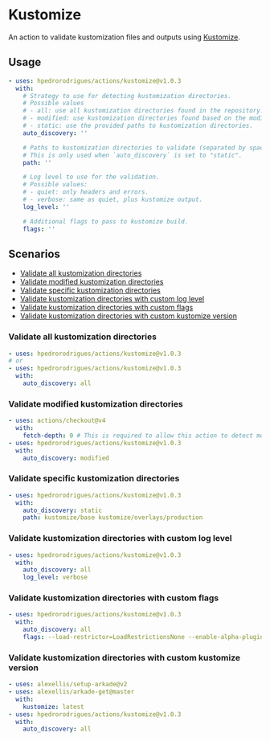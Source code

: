 # Kustomize

An action to validate kustomization files and outputs using [Kustomize].

## Usage

```yaml
- uses: hpedrorodrigues/actions/kustomize@v1.0.3
  with:
    # Strategy to use for detecting kustomization directories.
    # Possible values
    # - all: use all kustomization directories found in the repository. [default]
    # - modified: use kustomization directories found based on the modified files (git).
    # - static: use the provided paths to kustomization directories.
    auto_discovery: ''

    # Paths to kustomization directories to validate (separated by space).
    # This is only used when `auto_discovery` is set to "static".
    path: ''

    # Log level to use for the validation.
    # Possible values:
    # - quiet: only headers and errors.
    # - verbose: same as quiet, plus kustomize output.
    log_level: ''

    # Additional flags to pass to kustomize build.
    flags: ''
```

## Scenarios

- [Validate all kustomization directories](#validate-all-kustomization-directories)
- [Validate modified kustomization directories](#validate-modified-kustomization-directories)
- [Validate specific kustomization directories](#validate-specific-kustomization-directories)
- [Validate kustomization directories with custom log level](#validate-kustomization-directories-with-custom-log-level)
- [Validate kustomization directories with custom flags](#validate-kustomization-directories-with-custom-flags)
- [Validate kustomization directories with custom kustomize version](#validate-kustomization-directories-with-custom-kustomize-version)

### Validate all kustomization directories

```yaml
- uses: hpedrorodrigues/actions/kustomize@v1.0.3
# or
- uses: hpedrorodrigues/actions/kustomize@v1.0.3
  with:
    auto_discovery: all
```

### Validate modified kustomization directories

```yaml
- uses: actions/checkout@v4
  with:
    fetch-depth: 0 # This is required to allow this action to detect modified files.
- uses: hpedrorodrigues/actions/kustomize@v1.0.3
  with:
    auto_discovery: modified
```

### Validate specific kustomization directories

```yaml
- uses: hpedrorodrigues/actions/kustomize@v1.0.3
  with:
    auto_discovery: static
    path: kustomize/base kustomize/overlays/production
```

### Validate kustomization directories with custom log level

```yaml
- uses: hpedrorodrigues/actions/kustomize@v1.0.3
  with:
    auto_discovery: all
    log_level: verbose
```

### Validate kustomization directories with custom flags

```yaml
- uses: hpedrorodrigues/actions/kustomize@v1.0.3
  with:
    auto_discovery: all
    flags: --load-restrictor=LoadRestrictionsNone --enable-alpha-plugins
```

### Validate kustomization directories with custom kustomize version

```yaml
- uses: alexellis/setup-arkade@v2
- uses: alexellis/arkade-get@master
  with:
    kustomize: latest
- uses: hpedrorodrigues/actions/kustomize@v1.0.3
  with:
    auto_discovery: all
```

[Kustomize]: https://kustomize.io
